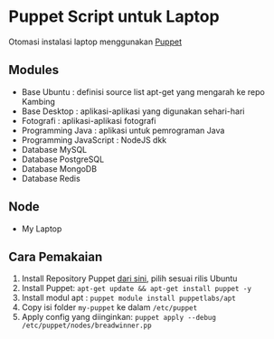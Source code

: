 # Puppet Script untuk Laptop #

Otomasi instalasi laptop menggunakan [Puppet](http://puppetlabs.com/)

## Modules ##

* Base Ubuntu : definisi source list apt-get yang mengarah ke repo Kambing
* Base Desktop : aplikasi-aplikasi yang digunakan sehari-hari
* Fotografi : aplikasi-aplikasi fotografi
* Programming Java : aplikasi untuk pemrograman Java
* Programming JavaScript : NodeJS dkk
* Database MySQL
* Database PostgreSQL
* Database MongoDB
* Database Redis

## Node ##

* My Laptop

## Cara Pemakaian ##

1. Install Repository Puppet [dari sini](https://apt.puppetlabs.com/), pilih sesuai rilis Ubuntu
2. Install Puppet: `apt-get update && apt-get install puppet -y`
3. Install modul apt : `puppet module install puppetlabs/apt`
3. Copy isi folder `my-puppet` ke dalam `/etc/puppet`
4. Apply config yang diinginkan: `puppet apply --debug /etc/puppet/nodes/breadwinner.pp`

